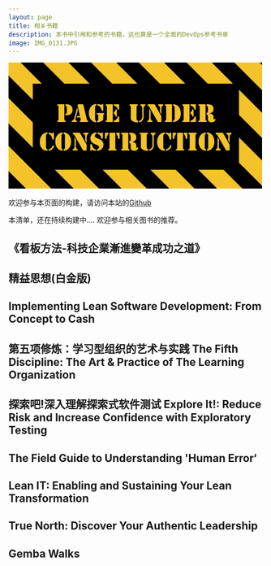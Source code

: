 ```yaml
---
layout: page
title: 相关书籍
description: 本书中引用和参考的书籍，这也算是一个全面的DevOps参考书单
image: IMG_0131.JPG
---
```


![](/imgs/page-under-construction.png)

欢迎参与本页面的构建，请访问本站的[Github](https://github.com/DevOps-Handbook/DevOps-Handbook.github.io.git)


本清单，还在持续构建中.... 欢迎参与相关图书的推荐。

## 《看板方法-科技企業漸進變革成功之道》


## 精益思想(白金版)




## Implementing Lean Software Development: From Concept to Cash


 

## 第五项修炼：学习型组织的艺术与实践 The Fifth Discipline: The Art & Practice of The Learning Organization




## 探索吧!深入理解探索式软件测试 Explore It!: Reduce Risk and Increase Confidence with Exploratory Testing




## The Field Guide to Understanding 'Human Error‘





## Lean IT: Enabling and Sustaining Your Lean Transformation



## True North: Discover Your Authentic Leadership




## Gemba Walks

